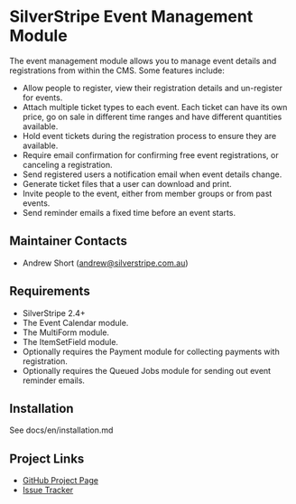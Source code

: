 # SilverStripe Event Management Module
The event management module allows you to manage event details and registrations
from within the CMS. Some features include:

*   Allow people to register, view their registration details and un-register
    for events.
*   Attach multiple ticket types to each event. Each ticket can have its own
    price, go on sale in different time ranges and have different quantities
    available.
*   Hold event tickets during the registration process to ensure they are
    available.
*   Require email confirmation for confirming free event registrations, or
    canceling a registration.
*   Send registered users a notification email when event details change.
*   Generate ticket files that a user can download and print.
*   Invite people to the event, either from member groups or from past events.
*   Send reminder emails a fixed time before an event starts.

## Maintainer Contacts
*   Andrew Short (<andrew@silverstripe.com.au>)

## Requirements
*   SilverStripe 2.4+
*   The Event Calendar module.
*   The MultiForm module.
*   The ItemSetField module.
*   Optionally requires the Payment module for collecting payments with
    registration.
*   Optionally requires the Queued Jobs module for sending out event reminder
    emails.

## Installation

See docs/en/installation.md

## Project Links
*   [GitHub Project Page](https://github.com/ajshort/silverstripe-eventmanagement)
*   [Issue Tracker](https://github.com/ajshort/silverstripe-eventmanagement/issues)